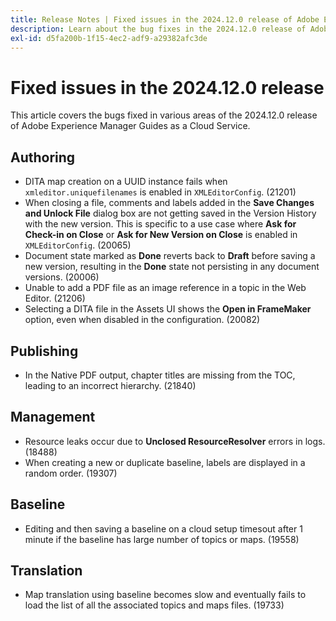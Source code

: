 ```yaml
---
title: Release Notes | Fixed issues in the 2024.12.0 release of Adobe Experience Manager Guides
description: Learn about the bug fixes in the 2024.12.0 release of Adobe Experience Manager Guides as a Cloud Service.
exl-id: d5fa200b-1f15-4ec2-adf9-a29382afc3de
---
```

# Fixed issues in the 2024.12.0 release

This article covers the bugs fixed in various areas of the 2024.12.0 release of Adobe Experience Manager Guides as a Cloud Service.

## Authoring

- DITA map creation on a UUID instance fails when `xmleditor.uniquefilenames` is enabled in `XMLEditorConfig`. (21201)
- When closing a file, comments and labels added in the **Save Changes and Unlock File** dialog box are not getting saved in the Version History with the new version. This is specific to a use case where **Ask for Check-in on Close** or **Ask for New Version on Close** is enabled in `XMLEditorConfig`. (20065)
- Document state marked as **Done** reverts back to **Draft** before saving a new version, resulting in the **Done** state not persisting in any document versions. (20006)
- Unable to add a PDF file as an image reference in a topic in the Web Editor. (21206)
- Selecting a DITA file in the Assets UI shows the **Open in FrameMaker** option, even when disabled in the configuration. (20082)

## Publishing

- In the Native PDF output, chapter titles are missing from the TOC, leading to an incorrect hierarchy. (21840)

 
## Management

- Resource leaks occur due to **Unclosed ResourceResolver** errors in logs. (18488)
- When creating a new or duplicate baseline, labels are displayed in a random order. (19307)


## Baseline

- Editing and then saving a baseline on a cloud setup timesout after 1 minute if the baseline has large number of topics or maps. (19558)

## Translation

- Map translation using baseline becomes slow and eventually fails to load the list of all the associated topics and maps files. (19733)
